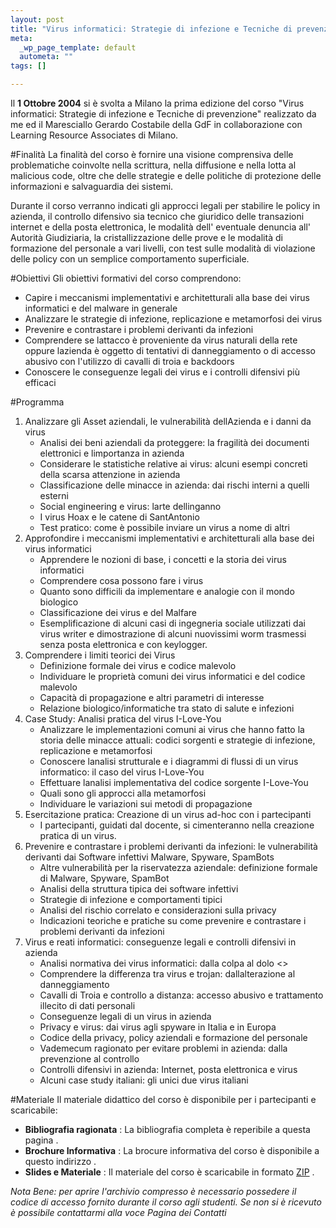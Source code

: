 ```yaml
--- 
layout: post
title: "Virus informatici: Strategie di infezione e Tecniche di prevenzione"
meta: 
  _wp_page_template: default
  autometa: ""
tags: []

---
```

Il **1 Ottobre 2004** si è svolta a Milano la prima edizione del corso "Virus informatici: Strategie di infezione e Tecniche di prevenzione" realizzato da me ed il Maresciallo Gerardo Costabile della GdF in collaborazione con Learning Resource Associates di Milano.

#Finalità
La finalità del corso è fornire una visione comprensiva delle problematiche coinvolte nella scrittura, nella diffusione e nella lotta al malicious code, oltre che delle strategie e delle politiche di protezione delle informazioni e salvaguardia dei sistemi.  

<!--adsense-->

Durante il corso verranno indicati gli approcci legali per stabilire le policy in azienda, il controllo difensivo sia tecnico che giuridico delle transazioni internet e della posta elettronica, le modalità dell' eventuale denuncia all' Autorità Giudiziaria, la cristallizzazione delle prove e le modalità di formazione del personale a vari livelli, con test sulle modalità di violazione delle policy con un semplice comportamento superficiale.  

#Obiettivi
Gli obiettivi formativi del corso comprendono:

*  Capire i meccanismi implementativi e architetturali alla base dei virus informatici e del malware in generale
*  Analizzare le strategie di infezione, replicazione e metamorfosi dei virus
*  Prevenire e contrastare i problemi derivanti da infezioni
*  Comprendere se lattacco è proveniente da virus naturali della rete oppure lazienda è oggetto di tentativi di danneggiamento o di accesso abusivo con l'utilizzo di cavalli di troia e backdoors
*  Conoscere le conseguenze legali dei virus e i controlli difensivi più efficaci 

#Programma

1.  Analizzare gli Asset aziendali, le vulnerabilità dellAzienda e i danni da virus
    *  Analisi dei beni aziendali da proteggere: la fragilità dei documenti elettronici e limportanza in azienda
    *  Considerare le statistiche relative ai virus: alcuni esempi concreti della scarsa attenzione in azienda
    *  Classificazione delle minacce in azienda: dai rischi interni a quelli esterni
    *  Social engineering e virus: larte dellinganno
    *  I virus Hoax e le catene di SantAntonio
    *  Test pratico: come è possibile inviare un virus a nome di altri
2.  Approfondire i meccanismi implementativi e architetturali alla base dei virus informatici
    *  Apprendere le nozioni di base, i concetti e la storia dei virus informatici
    *  Comprendere cosa possono fare i virus
    *  Quanto sono difficili da implementare e analogie con il mondo biologico
    *  Classificazione dei virus e del Malfare
    *  Esemplificazione di alcuni casi di ingegneria sociale utilizzati dai virus writer e dimostrazione di alcuni nuovissimi worm trasmessi senza posta elettronica e con keylogger.
3.  Comprendere i limiti teorici dei Virus
    *  Definizione formale dei virus e codice malevolo
    *  Individuare le proprietà comuni dei virus informatici e del codice malevolo
    *  Capacità di propagazione e altri parametri di interesse
    *  Relazione biologico/informatiche tra stato di salute e infezioni
4.  Case Study: Analisi pratica del virus I-Love-You
    *  Analizzare le implementazioni comuni ai virus che hanno fatto la storia delle minacce attuali: codici sorgenti e strategie di infezione, replicazione e metamorfosi
    *  Conoscere lanalisi strutturale e i diagrammi di flussi di un virus informatico: il caso del virus I-Love-You
    *  Effettuare lanalisi implementativa del codice sorgente I-Love-You
    *  Quali sono gli approcci alla metamorfosi
    *  Individuare le variazioni sui metodi di propagazione
5.  Esercitazione pratica: Creazione di un virus ad-hoc con i partecipanti
    *  I partecipanti, guidati dal docente, si cimenteranno nella creazione pratica di un virus.
6.  Prevenire e contrastare i problemi derivanti da infezioni: le vulnerabilità derivanti dai Software infettivi Malware, Spyware, SpamBots
    *  Altre vulnerabilità per la riservatezza aziendale: definizione formale di Malware, Spyware, SpamBot
    *  Analisi della struttura tipica dei software infettivi
    *  Strategie di infezione e comportamenti tipici
    *  Analisi del rischio correlato e considerazioni sulla privacy
    *  Indicazioni teoriche e pratiche su come prevenire e contrastare i problemi derivanti da infezioni
7.  Virus e reati informatici: conseguenze legali e controlli difensivi in azienda
    *  Analisi normativa dei virus informatici: dalla colpa al dolo <>
    *  Comprendere la differenza tra virus e trojan: dallalterazione al danneggiamento
    *  Cavalli di Troia e controllo a distanza: accesso abusivo e trattamento illecito di dati personali
    *  Conseguenze legali di un virus in azienda
    *  Privacy e virus: dai virus agli spyware in Italia e in Europa
    *  Codice della privacy, policy aziendali e formazione del personale
    *  Vademecum ragionato per evitare problemi in azienda: dalla prevenzione al controllo
    *  Controlli difensivi in azienda: Internet, posta elettronica e virus
    *  Alcuni case study italiani: gli unici due virus italiani

#Materiale
Il materiale didattico del corso è disponibile per i partecipanti e scaricabile:

*  **Bibliografia ragionata** : La bibliografia completa è reperibile a questa pagina .
*  **Brochure Informativa** : La brocure informativa del corso è disponibile a questo indirizzo .
*  **Slides e Materiale** : Il materiale del corso è scaricabile in formato [ZIP](/download/corso_virus.zip) .

*Nota Bene: per aprire l'archivio compresso è necessario possedere il codice di accesso fornito durante il corso agli studenti. Se non si è ricevuto è possibile contattarmi alla voce Pagina dei Contatti* 
